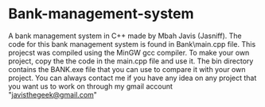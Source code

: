 # Bank-management-system
A bank management system in C++ 
made by Mbah Javis (Jasniff).
The code for this bank management system is found in  Bank\main.cpp file.
This projecst was compiled using the MinGW gcc compiler.
To make your own project, copy the the code in the main.cpp file and use it. The bin directory contains the BANK.exe file that you can use to compare it with your own project. 
You can always contact me if you have any idea on any project that you want us to work on through my gmail account "javisthegeek@gmail.com" 
